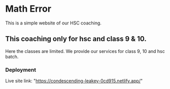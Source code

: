 # Math Error

This is a simple website of our HSC coaching. 

## This coaching only for hsc and class 9 & 10.

Here the classes are limited. We provide our services for class 9, 10 and hsc batch.

### Deployment

Live site link: "https://condescending-leakey-0cd915.netlify.app/"


